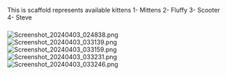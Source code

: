 <p align="left">This is scaffold represents available kittens
  1- Mittens
  2- Fluffy
  3- Scooter
  4- Steve
</p>

###
![Screenshot_20240403_024838.png](Screenshot_20240403_024838.png)
![Screenshot_20240403_033139.png](Screenshot_20240403_033139.png)
![Screenshot_20240403_033159.png](Screenshot_20240403_033159.png)
![Screenshot_20240403_033231.png](Screenshot_20240403_033231.png)
![Screenshot_20240403_033246.png](Screenshot_20240403_033246.png)

